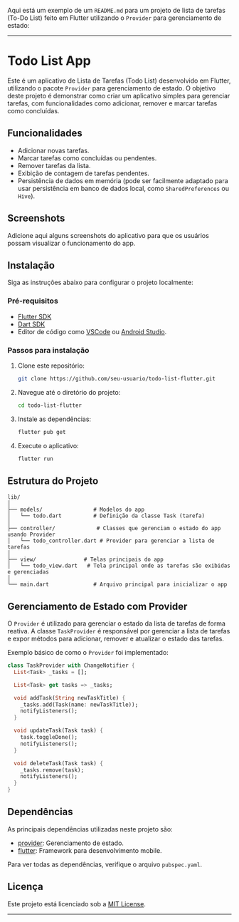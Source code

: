 
Aqui está um exemplo de um `README.md` para um projeto de lista de tarefas (To-Do List) feito em Flutter utilizando o `Provider` para gerenciamento de estado:

---

# Todo List App

Este é um aplicativo de Lista de Tarefas (Todo List) desenvolvido em Flutter, utilizando o pacote `Provider` para gerenciamento de estado. O objetivo deste projeto é demonstrar como criar um aplicativo simples para gerenciar tarefas, com funcionalidades como adicionar, remover e marcar tarefas como concluídas.

## Funcionalidades

- Adicionar novas tarefas.
- Marcar tarefas como concluídas ou pendentes.
- Remover tarefas da lista.
- Exibição de contagem de tarefas pendentes.
- Persistência de dados em memória (pode ser facilmente adaptado para usar persistência em banco de dados local, como `SharedPreferences` ou `Hive`).

## Screenshots

Adicione aqui alguns screenshots do aplicativo para que os usuários possam visualizar o funcionamento do app.

## Instalação

Siga as instruções abaixo para configurar o projeto localmente:

### Pré-requisitos

- [Flutter SDK](https://flutter.dev/docs/get-started/install)
- [Dart SDK](https://dart.dev/get-dart)
- Editor de código como [VSCode](https://code.visualstudio.com/) ou [Android Studio](https://developer.android.com/studio).

### Passos para instalação

1. Clone este repositório:

   ```bash
   git clone https://github.com/seu-usuario/todo-list-flutter.git
   ```

2. Navegue até o diretório do projeto:

   ```bash
   cd todo-list-flutter
   ```

3. Instale as dependências:

   ```bash
   flutter pub get
   ```

4. Execute o aplicativo:

   ```bash
   flutter run
   ```

## Estrutura do Projeto

```
lib/
│
├── models/                # Modelos do app
│   └── todo.dart          # Definição da classe Task (tarefa)
│
├── controller/             # Classes que gerenciam o estado do app usando Provider
│   └── todo_controller.dart # Provider para gerenciar a lista de tarefas
│
├── view/               # Telas principais do app
│   └── todo_view.dart   # Tela principal onde as tarefas são exibidas e gerenciadas
│
└── main.dart              # Arquivo principal para inicializar o app
```

## Gerenciamento de Estado com Provider

O `Provider` é utilizado para gerenciar o estado da lista de tarefas de forma reativa. A classe `TaskProvider` é responsável por gerenciar a lista de tarefas e expor métodos para adicionar, remover e atualizar o estado das tarefas.

Exemplo básico de como o `Provider` foi implementado:

```dart
class TaskProvider with ChangeNotifier {
  List<Task> _tasks = [];

  List<Task> get tasks => _tasks;

  void addTask(String newTaskTitle) {
    _tasks.add(Task(name: newTaskTitle));
    notifyListeners();
  }

  void updateTask(Task task) {
    task.toggleDone();
    notifyListeners();
  }

  void deleteTask(Task task) {
    _tasks.remove(task);
    notifyListeners();
  }
}
```

## Dependências

As principais dependências utilizadas neste projeto são:

- [provider](https://pub.dev/packages/provider): Gerenciamento de estado.
- [flutter](https://flutter.dev): Framework para desenvolvimento mobile.

Para ver todas as dependências, verifique o arquivo `pubspec.yaml`.


## Licença

Este projeto está licenciado sob a [MIT License](LICENSE).

---
